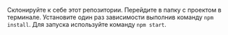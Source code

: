 Склонируйте к себе этот репозитории. Перейдите в папку с проектом в терминале. Установите один раз зависимости выполнив команду `npm install`. Для запуска используйте команду `npm start`. 